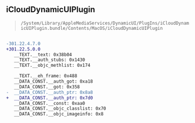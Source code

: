 ## iCloudDynamicUIPlugin

> `/System/Library/AppleMediaServices/DynamicUI/PlugIns/iCloudDynamicUIPlugin.bundle/Contents/MacOS/iCloudDynamicUIPlugin`

```diff

-301.22.4.7.0
+301.22.5.0.0
   __TEXT.__text: 0x38b04
   __TEXT.__auth_stubs: 0x1430
   __TEXT.__objc_methlist: 0x174

   __TEXT.__eh_frame: 0x488
   __DATA_CONST.__auth_got: 0xa18
   __DATA_CONST.__got: 0x358
-  __DATA_CONST.__auth_ptr: 0x8a8
+  __DATA_CONST.__auth_ptr: 0x7d0
   __DATA_CONST.__const: 0xaa0
   __DATA_CONST.__objc_classlist: 0x70
   __DATA_CONST.__objc_imageinfo: 0x8

```
